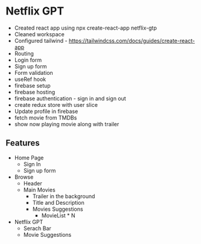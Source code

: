# Netflix GPT

- Created react app using npx create-react-app netflix-gtp
- Cleaned workspace
- Configured tailwind - <https://tailwindcss.com/docs/guides/create-react-app>
- Routing
- Login form
- Sign up form
- Form validation
- useRef hook
- firebase setup
- firebase hosting
- firebase authentication - sign in and sign out
- create redux store with user slice
- Update profile in firebase
- fetch movie from TMDBs
- show now playing movie along with trailer

## Features

- Home Page
  - Sign In
  - Sign up form
- Browse
  - Header
  - Main Movies
    - Trailer in the background
    - Title and Description
    - Movies Suggestions
      - MovieList * N
- Netflix GPT
  - Serach Bar
  - Movie Suggestions

